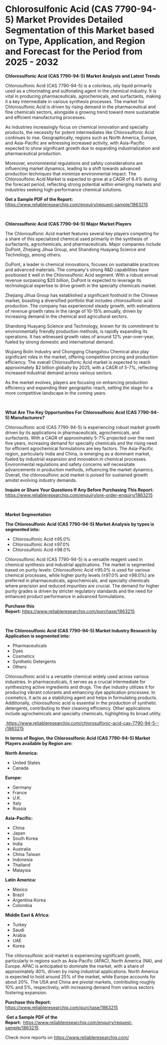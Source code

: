 <p><h1>Chlorosulfonic Acid (CAS 7790-94-5) Market Provides Detailed Segmentation of this Market based on Type, Application, and Region and Forecast for the Period from 2025 - 2032</h1></p><p><strong>Chlorosulfonic Acid (CAS 7790-94-5) Market Analysis and Latest Trends</strong></p>
<p><p>Chlorosulfonic Acid (CAS 7790-94-5) is a colorless, oily liquid primarily used as a chlorinating and sulfonating agent in the chemical industry. It is vital in producing pharmaceuticals, agrochemicals, and surfactants, making it a key intermediate in various synthesis processes. The market for Chlorosulfonic Acid is driven by rising demand in the pharmaceutical and fine chemicals sectors, alongside a growing trend toward more sustainable and efficient manufacturing processes.</p><p>As industries increasingly focus on chemical innovation and specialty products, the necessity for potent intermediates like Chlorosulfonic Acid continues to rise. Geographically, regions such as North America, Europe, and Asia-Pacific are witnessing increased activity, with Asia-Pacific expected to show significant growth due to expanding industrialization and pharmaceutical production.</p><p>Moreover, environmental regulations and safety considerations are influencing market dynamics, leading to a shift towards advanced production techniques that minimize environmental impact. The Chlorosulfonic Acid Market is expected to grow at a CAGR of 6.4% during the forecast period, reflecting strong potential within emerging markets and industries seeking high-performance chemical solutions.</p></p>
<p><strong>Get a Sample PDF of the Report:&nbsp;</strong> <a href="https://www.reliableresearchiq.com/enquiry/request-sample/1863215?utm_campaign=3073&utm_medium=2&utm_source=Github&utm_content=ia&utm_term=03042025&utm_id=chlorosulfonic-acid-cas-7790-94-5">https://www.reliableresearchiq.com/enquiry/request-sample/1863215</a></p>
<p>&nbsp;</p>
<p><strong>Chlorosulfonic Acid (CAS 7790-94-5) Major Market Players</strong></p>
<p><p>The Chlorosulfonic Acid market features several key players competing for a share of this specialized chemical used primarily in the synthesis of surfactants, agrochemicals, and pharmaceuticals. Major companies include DuPont, Zhejiang Jihua Group, and Shandong Huayang Science and Technology, among others.</p><p>DuPont, a leader in chemical innovations, focuses on sustainable practices and advanced materials. The company's strong R&D capabilities have positioned it well in the Chlorosulfonic Acid segment. With a robust annual revenue surpassing $20 billion, DuPont is expected to leverage its technological expertise to drive growth in the specialty chemicals market.</p><p>Zhejiang Jihua Group has established a significant foothold in the Chinese market, boasting a diversified portfolio that includes chlorosulfonic acid production. The company has experienced steady growth, with estimations of revenue growth rates in the range of 10-15% annually, driven by increasing demand in the chemical and agricultural sectors.</p><p>Shandong Huayang Science and Technology, known for its commitment to environmentally friendly production methods, is rapidly expanding its operations. It has witnessed growth rates of around 12% year-over-year, fueled by strong domestic and international demand.</p><p>Wujiang Bolin Industry and Chongqing Changshou Chemical also play significant roles in the market, offering competitive pricing and production efficiency. The overall Chlorosulfonic Acid market is expected to reach approximately $2 billion globally by 2025, with a CAGR of 5-7%, reflecting increased industrial demand across various sectors.</p><p>As the market evolves, players are focusing on enhancing production efficiency and expanding their geographic reach, setting the stage for a more competitive landscape in the coming years.</p></p>
<p>&nbsp;</p>
<p><strong>What Are The Key Opportunities For Chlorosulfonic Acid (CAS 7790-94-5) Manufacturers?</strong></p>
<p><p>Chlorosulfonic acid (CAS 7790-94-5) is experiencing robust market growth driven by its applications in pharmaceuticals, agrochemicals, and surfactants. With a CAGR of approximately 5-7% projected over the next five years, increasing demand for specialty chemicals and the rising need for efficient agrochemical formulations are key factors. The Asia-Pacific region, particularly India and China, is emerging as a dominant market, fueled by industrial expansion and innovation in chemical processes. Environmental regulations and safety concerns will necessitate advancements in production methods, influencing the market dynamics. Overall, the chlorosulfonic acid market is poised for sustained growth amidst evolving industry demands.</p></p>
<p><strong>Inquire or Share Your Questions If Any Before Purchasing This Report:</strong> <a href="https://www.reliableresearchiq.com/enquiry/pre-order-enquiry/1863215?utm_campaign=3073&utm_medium=2&utm_source=Github&utm_content=ia&utm_term=03042025&utm_id=chlorosulfonic-acid-cas-7790-94-5">https://www.reliableresearchiq.com/enquiry/pre-order-enquiry/1863215</a></p>
<p>&nbsp;</p>
<p><strong>Market Segmentation</strong></p>
<p><strong>The Chlorosulfonic Acid (CAS 7790-94-5) Market Analysis by types is segmented into:</strong></p>
<p><ul><li>Chlorosulfonic Acid ≥95.0%</li><li>Chlorosulfonic Acid ≥97.0%</li><li>Chlorosulfonic Acid ≥98.0%</li></ul></p>
<p><p>Chlorosulfonic Acid (CAS 7790-94-5) is a versatile reagent used in chemical synthesis and industrial applications. The market is segmented based on purity levels: Chlorosulfonic Acid ≥95.0% is used for various chemical processes, while higher purity levels (≥97.0% and ≥98.0%) are preferred in pharmaceuticals, agrochemicals, and specialty chemicals where precision and reduced impurities are crucial. The demand for higher purity grades is driven by stricter regulatory standards and the need for enhanced product performance in advanced formulations.</p></p>
<p><strong>Purchase this Report:&nbsp;</strong><a href="https://www.reliableresearchiq.com/purchase/1863215?utm_campaign=3073&utm_medium=2&utm_source=Github&utm_content=ia&utm_term=03042025&utm_id=chlorosulfonic-acid-cas-7790-94-5">https://www.reliableresearchiq.com/purchase/1863215</a></p>
<p>&nbsp;</p>
<p><strong>The Chlorosulfonic Acid (CAS 7790-94-5) Market Industry Research by Application is segmented into:</strong></p>
<p><ul><li>Pharmaceuticals</li><li>Dyes</li><li>Cosmetics</li><li>Synthetic Detergents</li><li>Others</li></ul></p>
<p><p>Chlorosulfonic acid is a versatile chemical widely used across various industries. In pharmaceuticals, it serves as a crucial intermediate for synthesizing active ingredients and drugs. The dye industry utilizes it for producing vibrant colorants and enhancing dye application processes. In cosmetics, it acts as a stabilizing agent and helps in formulating products. Additionally, chlorosulfonic acid is essential in the production of synthetic detergents, contributing to their cleaning efficiency. Other applications include agrochemicals and specialty chemicals, highlighting its broad utility.</p></p>
<p><a href="https://www.reliableresearchiq.com/chlorosulfonic-acid-cas-7790-94-5--r1863215?utm_campaign=3073&utm_medium=2&utm_source=Github&utm_content=ia&utm_term=03042025&utm_id=chlorosulfonic-acid-cas-7790-94-5">&nbsp;https://www.reliableresearchiq.com/chlorosulfonic-acid-cas-7790-94-5--r1863215</a></p>
<p><strong>In terms of Region, the Chlorosulfonic Acid (CAS 7790-94-5) Market Players available by Region are:</strong></p>
<p>
    <p> <strong> North America: </strong>
        <ul>
            <li>United States</li>
            <li>Canada</li>
        </ul>
        </p> 
    <p> <strong> Europe: </strong>
        <ul>
            <li>Germany</li>
            <li>France</li>
            <li>U.K.</li>
            <li>Italy</li>
            <li>Russia</li>
        </ul>
        </p> 
    <p> <strong> Asia-Pacific: </strong>
        <ul>
            <li>China</li>
            <li>Japan</li>
            <li>South Korea</li>
            <li>India</li>
            <li>Australia</li>
            <li>China Taiwan</li>
            <li>Indonesia</li>
            <li>Thailand</li>
            <li>Malaysia</li>
        </ul>
        </p> 
    <p> <strong> Latin America: </strong>
        <ul>
            <li>Mexico</li>
            <li>Brazil</li>
            <li>Argentina Korea</li>
            <li>Colombia</li>
        </ul>
        </p> 
    <p> <strong> Middle East & Africa: </strong>
        <ul>
            <li>Turkey</li>
            <li>Saudi</li>
            <li>Arabia</li>
            <li>UAE</li>
            <li>Korea</li>
        </ul>
    </p>
    </p>
<p><p>The chlorosulfonic acid market is experiencing significant growth, particularly in regions such as Asia-Pacific (APAC), North America (NA), and Europe. APAC is anticipated to dominate the market, with a share of approximately 40%, driven by rising industrial applications. North America is expected to hold around 25% of the market, while Europe accounts for about 20%. The USA and China are pivotal markets, contributing roughly 10% and 5%, respectively, with increasing demand from various sectors fostering expansion.</p></p>
<p><strong>Purchase this Report: </strong><a href="https://www.reliableresearchiq.com/purchase/1863215?utm_campaign=3073&utm_medium=2&utm_source=Github&utm_content=ia&utm_term=03042025&utm_id=chlorosulfonic-acid-cas-7790-94-5">https://www.reliableresearchiq.com/purchase/1863215</a></p>
<p>&nbsp;<strong>Get a Sample PDF of the Report:&nbsp;&nbsp;</strong><a href="https://www.reliableresearchiq.com/enquiry/request-sample/1863215?utm_campaign=3073&utm_medium=2&utm_source=Github&utm_content=ia&utm_term=03042025&utm_id=chlorosulfonic-acid-cas-7790-94-5">https://www.reliableresearchiq.com/enquiry/request-sample/1863215</a></p>
<p><strong></strong></p>
<p>Check more reports on <a href="https://www.reliableresearchiq.com/?utm_campaign=3073&utm_medium=2&utm_source=Github&utm_content=ia&utm_term=03042025&utm_id=chlorosulfonic-acid-cas-7790-94-5">https://www.reliableresearchiq.com/</a></p>